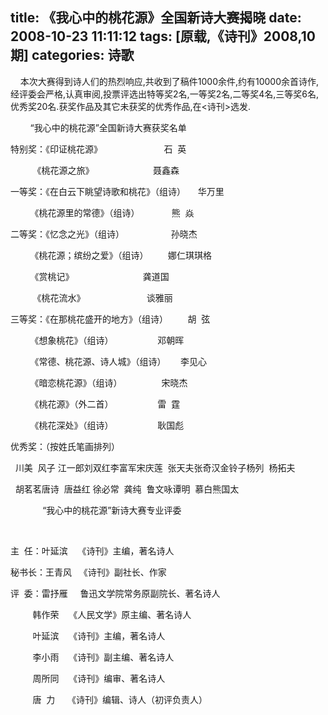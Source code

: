 title: 《我心中的桃花源》全国新诗大赛揭晓
date: 2008-10-23 11:11:12
tags: [原载,《诗刊》2008,10期]
categories: 诗歌
---
 <p>&nbsp;&nbsp;&nbsp; 本次大赛得到诗人们的热烈响应,共收到了稿件1000余件,约有10000余首诗作,经评委会严格,认真审阅,投票评选出特等奖2名,一等奖2名,二等奖4名,三等奖6名,优秀奖20名.获奖作品及其它未获奖的优秀作品,在&lt;诗刊&gt;选发.</p> 
 <p>&nbsp;&nbsp;&nbsp;&nbsp;&nbsp;&nbsp;&nbsp; “我心中的桃花源”全国新诗大赛获奖名单</p> 
<!-- more --><p>特别奖：《印证桃花源》&nbsp;&nbsp;&nbsp;&nbsp;&nbsp;&nbsp;&nbsp;&nbsp;&nbsp;&nbsp;&nbsp;&nbsp;&nbsp;&nbsp;&nbsp;&nbsp;&nbsp;&nbsp;&nbsp;&nbsp;&nbsp;&nbsp;&nbsp;&nbsp; 石&nbsp; 英</p> 
 <p>&nbsp;&nbsp;&nbsp;&nbsp;&nbsp;&nbsp;&nbsp;&nbsp; 《桃花源之旅》&nbsp;&nbsp;&nbsp;&nbsp;&nbsp;&nbsp;&nbsp;&nbsp;&nbsp;&nbsp;&nbsp;&nbsp;&nbsp;&nbsp;&nbsp;&nbsp;&nbsp;&nbsp;&nbsp;&nbsp;&nbsp; &nbsp; 聂鑫森</p> 
 <p>一等奖：《在白云下眺望诗歌和桃花》（组诗）&nbsp;&nbsp;&nbsp;&nbsp; 华万里</p> 
 <p>&nbsp;&nbsp;&nbsp;&nbsp;&nbsp;&nbsp;&nbsp; 《桃花源里的常德》（组诗）&nbsp;&nbsp;&nbsp;&nbsp;&nbsp;&nbsp;&nbsp;&nbsp;&nbsp;&nbsp;&nbsp; &nbsp;熊&nbsp; 焱</p> 
 <p>二等奖：《忆念之光》（组诗）&nbsp;&nbsp;&nbsp;&nbsp;&nbsp;&nbsp;&nbsp;&nbsp;&nbsp;&nbsp;&nbsp;&nbsp;&nbsp;&nbsp;&nbsp;&nbsp;&nbsp;&nbsp; 孙晓杰</p> 
 <p>&nbsp;&nbsp;&nbsp;&nbsp;&nbsp;&nbsp;&nbsp; 《桃花源；缤纷之爱》（组诗）&nbsp;&nbsp;&nbsp;&nbsp;&nbsp;&nbsp;&nbsp; 娜仁琪琪格</p> 
 <p>&nbsp;&nbsp;&nbsp;&nbsp;&nbsp;&nbsp;&nbsp; 《赏桃记》&nbsp;&nbsp;&nbsp;&nbsp;&nbsp;&nbsp;&nbsp;&nbsp;&nbsp;&nbsp;&nbsp;&nbsp;&nbsp;&nbsp;&nbsp;&nbsp;&nbsp;&nbsp;&nbsp;&nbsp;&nbsp; &nbsp;&nbsp;&nbsp;&nbsp;&nbsp; 龚道国</p> 
 <p>&nbsp;&nbsp;&nbsp;&nbsp;&nbsp;&nbsp;&nbsp;&nbsp; 《桃花流水》&nbsp;&nbsp;&nbsp;&nbsp;&nbsp;&nbsp;&nbsp;&nbsp;&nbsp;&nbsp;&nbsp;&nbsp;&nbsp;&nbsp;&nbsp;&nbsp;&nbsp;&nbsp;&nbsp;&nbsp;&nbsp;&nbsp;&nbsp;&nbsp; 谈雅丽</p> 
 <p>三等奖：《在那桃花盛开的地方》（组诗）&nbsp;&nbsp;&nbsp;&nbsp;&nbsp;&nbsp;&nbsp;&nbsp;胡&nbsp; 弦</p> 
 <p>&nbsp;&nbsp;&nbsp;&nbsp;&nbsp;&nbsp;&nbsp; 《想象桃花》（组诗）&nbsp;&nbsp;&nbsp;&nbsp;&nbsp;&nbsp;&nbsp;&nbsp;&nbsp;&nbsp;&nbsp;&nbsp;&nbsp;&nbsp;&nbsp;&nbsp;&nbsp; 邓朝晖</p> 
 <p>&nbsp;&nbsp;&nbsp;&nbsp;&nbsp;&nbsp;&nbsp; 《常德、桃花源、诗人城》（组诗）&nbsp;&nbsp;&nbsp;&nbsp;&nbsp; 李见心</p> 
 <p>&nbsp;&nbsp;&nbsp;&nbsp;&nbsp;&nbsp;&nbsp; 《暗恋桃花源》（组诗）&nbsp;&nbsp;&nbsp;&nbsp;&nbsp;&nbsp;&nbsp;&nbsp;&nbsp;&nbsp;&nbsp;&nbsp;&nbsp;&nbsp;&nbsp; 宋晓杰</p> 
 <p>&nbsp;&nbsp;&nbsp;&nbsp;&nbsp;&nbsp;&nbsp; 《桃花源》（外二首）&nbsp;&nbsp;&nbsp;&nbsp;&nbsp;&nbsp;&nbsp;&nbsp;&nbsp;&nbsp;&nbsp;&nbsp;&nbsp;&nbsp;&nbsp;&nbsp;&nbsp; 雷&nbsp; 霆</p> 
 <p>&nbsp;&nbsp;&nbsp;&nbsp;&nbsp;&nbsp;&nbsp; 《桃花深处》（组诗）&nbsp;&nbsp;&nbsp;&nbsp;&nbsp;&nbsp; &nbsp;&nbsp;&nbsp;&nbsp;&nbsp;&nbsp;&nbsp;&nbsp;&nbsp;&nbsp;&nbsp;耿国彪&nbsp;</p> 
 <p>优秀奖：（按姓氏笔画排列）</p> 
 <p>&nbsp; 川美&nbsp; 风子 江一郎刘双红李富军宋庆莲&nbsp; 张天夫张奇汉金铃子杨列&nbsp; 杨拓夫</p> 
 <p>&nbsp;&nbsp;胡茗茗唐诗&nbsp; 唐益红 徐必常&nbsp; 龚纯&nbsp; 鲁文咏谭明&nbsp; 慕白熊国太</p> 
 <p>&nbsp;&nbsp;&nbsp;&nbsp;&nbsp;&nbsp;&nbsp;&nbsp;&nbsp;&nbsp;&nbsp;&nbsp; “我心中的桃花源”新诗大赛专业评委</p> 
 <p>&nbsp;&nbsp;&nbsp;&nbsp;&nbsp;&nbsp;&nbsp;&nbsp;&nbsp;&nbsp;&nbsp;&nbsp;&nbsp;&nbsp;&nbsp;&nbsp;&nbsp;&nbsp;&nbsp;&nbsp; </p> 
 <p>主&nbsp; 任：叶延滨&nbsp;&nbsp;&nbsp; 《诗刊》主编，著名诗人</p> 
 <p>秘书长：王青风&nbsp;&nbsp; 《诗刊》副社长、作家&nbsp;&nbsp;&nbsp;&nbsp;&nbsp;&nbsp;&nbsp;&nbsp;&nbsp;&nbsp;&nbsp;&nbsp;&nbsp;&nbsp;&nbsp;&nbsp;&nbsp;&nbsp;&nbsp;&nbsp;&nbsp;&nbsp;&nbsp;&nbsp;&nbsp;&nbsp;&nbsp;&nbsp;&nbsp;&nbsp;&nbsp;&nbsp;&nbsp;</p> 
 <p>评&nbsp; 委：雷抒雁&nbsp;&nbsp;&nbsp;&nbsp; 鲁迅文学院常务原副院长、著名诗人</p> 
 <p>&nbsp;&nbsp;&nbsp;&nbsp;&nbsp;&nbsp;&nbsp;&nbsp; 韩作荣&nbsp;&nbsp;&nbsp;&nbsp;《人民文学》原主编、著名诗人&nbsp;&nbsp;&nbsp;&nbsp;&nbsp;&nbsp;&nbsp;&nbsp;</p> 
 <p>&nbsp;&nbsp;&nbsp;&nbsp;&nbsp;&nbsp;&nbsp;&nbsp; 叶延滨&nbsp;&nbsp;&nbsp; 《诗刊》主编，著名诗人&nbsp;&nbsp;&nbsp;&nbsp;&nbsp;&nbsp;&nbsp;&nbsp;&nbsp;&nbsp;&nbsp;&nbsp;&nbsp;&nbsp;&nbsp;</p> 
 <p>&nbsp;&nbsp;&nbsp;&nbsp;&nbsp;&nbsp;&nbsp;&nbsp; 李小雨&nbsp;&nbsp;&nbsp; 《诗刊》副主编、著名诗人</p> 
 <p>&nbsp;&nbsp;&nbsp;&nbsp;&nbsp;&nbsp;&nbsp;&nbsp; 周所同&nbsp;&nbsp;&nbsp; 《诗刊》编审、著名诗人</p> 
 <p>&nbsp;&nbsp;&nbsp;&nbsp;&nbsp;&nbsp;&nbsp;&nbsp; 唐&nbsp; 力&nbsp;&nbsp;&nbsp;&nbsp; 《诗刊》编辑、诗人（初评负责人）</p> 
